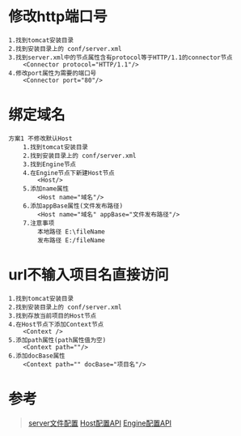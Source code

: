 # 修改http端口号
    1.找到tomcat安装目录
    2.找到安装目录上的 conf/server.xml
    3.找到server.xml中的节点属性含有protocol等于HTTP/1.1的connector节点
        <Connector protocol="HTTP/1.1"/>
    4.修改port属性为需要的端口号
        <Connector port="80"/>
# 绑定域名   
    方案1 不修改默认Host
        1.找到tomcat安装目录
        2.找到安装目录上的 conf/server.xml
        3.找到Engine节点
        4.在Engine节点下新建Host节点
            <Host/>
        5.添加name属性
            <Host name="域名"/>
        6.添加appBase属性(文件发布路径)
            <Host name="域名" appBase="文件发布路径"/>
        7.注意事项
            本地路径 E:\fileName   
            发布路径 E:/fileName
# url不输入项目名直接访问
    1.找到tomcat安装目录
    2.找到安装目录上的 conf/server.xml   
    3.找到存放当前项目的Host节点
    4.在Host节点下添加Context节点
        <Context />
    5.添加path属性(path属性值为空)
        <Context path=""/>
    6.添加docBase属性    
        <Context path="" docBase="项目名"/>
# 参考
> [server文件配置](https://www.cnblogs.com/f-ck-need-u/p/7727256.html#blog4.4)
> [Host配置API](https://tomcat.apache.org/tomcat-9.0-doc/config/host.html#Host_Name_Aliases)
> [Engine配置API](https://tomcat.apache.org/tomcat-9.0-doc/config/engine.html)